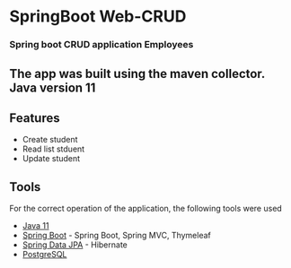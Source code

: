 # SpringBoot Web-CRUD

### Spring boot CRUD application Employees 

## The app was built using the maven collector. Java version 11

## Features

- Create student
- Read list stduent
- Update student


## Tools
For the correct operation of the application, the following tools were used

<ul>
<li class="has-line-data" data-line-start="40" data-line-end="41"><a href="https://jdk.java.net/11/">Java 11</a></li>
<li class="has-line-data" data-line-start="41" data-line-end="42"><a href="https://spring.io/projects/spring-boot">Spring Boot</a> - Spring Boot, Spring MVC, Thymeleaf</li>
<li class="has-line-data" data-line-start="42" data-line-end="43"><a href="https://spring.io/projects/spring-data-jpa">Spring Data JPA</a> - Hibernate</li>
<li class="has-line-data" data-line-start="42" data-line-end="43"><a href="https://www.postgresql.org/">PostgreSQL</a></li>
</ul>
